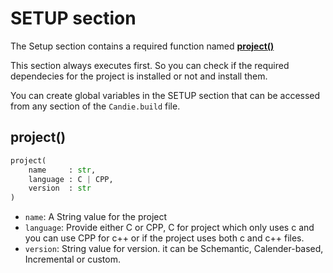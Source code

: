 
# SETUP section

The Setup section contains a required function named [__project()__](#project)

This section always executes first.
So you can check if the required dependecies for the project is installed or not and install them.

You can create global variables in the SETUP section that can be accessed from any section of the `Candie.build` file.

## project()
```py
project(
    name     : str,
    language : C | CPP,
    version  : str 
)
```
- `name`: A String value for the project<br>
- `language`: Provide either C or CPP, C for project which only uses c and you can use CPP for c++ or if the project uses both c and c++ files.<br>
- `version`: String value for version. it can be Schemantic, Calender-based, Incremental or custom.
